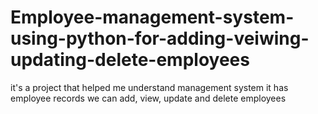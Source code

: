 # Employee-management-system-using-python-for-adding-veiwing-updating-delete-employees
it's a project that helped me understand management system it has employee records we can add, view, update and delete employees
